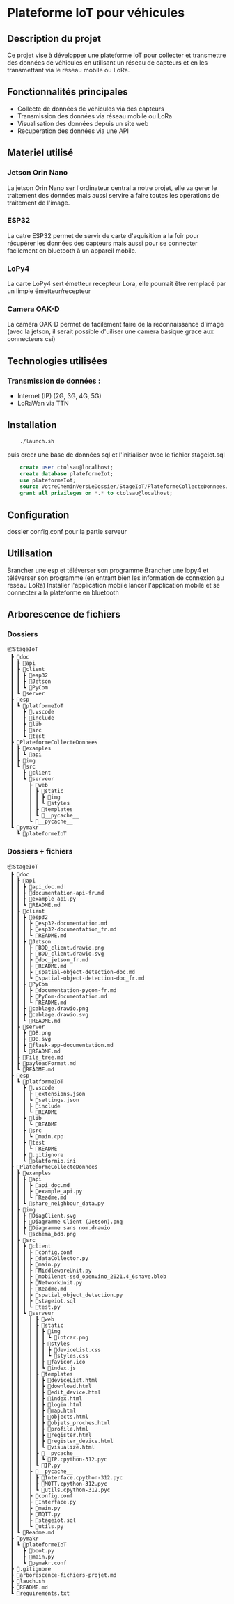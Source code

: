 # Plateforme IoT pour véhicules

## Description du projet
Ce projet vise à développer une plateforme IoT pour collecter et transmettre des données de véhicules en utilisant un réseau de capteurs et en les transmettant via le réseau mobile ou LoRa.

## Fonctionnalités principales
- Collecte de données de véhicules via des capteurs
- Transmission des données via réseau mobile ou LoRa
- Visualisation des données depuis un site web
- Recuperation des données via une API

## Materiel utilisé

### Jetson Orin Nano
La jetson Orin Nano ser l'ordinateur central a notre projet, elle va gerer le traitement des données mais aussi servire a faire toutes les opérations de traitement de l'image.

### ESP32
La catre ESP32 permet de servir de carte d'aquisition a la foir pour récupérer les données des capteurs mais aussi pour se connecter facilement en bluetooth à un appareil mobile.

### LoPy4
La carte LoPy4 sert émetteur recepteur Lora, elle pourrait être remplacé par un limple émetteur/recepteur

### Camera OAK-D
La caméra OAK-D permet de facilement faire de la reconnaissance d'image (avec la jetson, il serait possible d'uiliser une camera basique grace aux connecteurs csi)

## Technologies utilisées
### Transmission de données : 
- Internet (IP) (2G, 3G, 4G, 5G)
- LoRaWan via TTN

## Installation
```bash
    ./launch.sh
```
puis creer une base de données sql et l'initialiser avec le fichier stageiot.sql
```sql
    create user ctolsau@localhost;
    create database plateformeIot;
    use plateformeIot;
    source VotreCheminVersLeDossier/StageIoT/PlateformeCollecteDonnees/src/serveur/stageiot.sql;
    grant all privileges on *.* to ctolsau@localhost;
```
## Configuration
dossier config.conf pour la partie serveur

## Utilisation
Brancher une esp et téléverser son programme 
Brancher une lopy4 et téléverser son programme (en entrant bien les information de connexion au reseau LoRa)
Installer l'application mobile
lancer l'application mobile et se connecter a la plateforme en bluetooth

## Arborescence de fichiers

### Dossiers

```
📦StageIoT
 ┣ 📂doc
 ┃ ┣ 📂api
 ┃ ┣ 📂client
 ┃ ┃ ┣ 📂esp32
 ┃ ┃ ┣ 📂Jetson
 ┃ ┃ ┗ 📂PyCom
 ┃ ┗ 📂server
 ┣ 📂esp
 ┃ ┗ 📂platformeIoT
 ┃   ┣ 📂.vscode
 ┃   ┣ 📂include
 ┃   ┣ 📂lib
 ┃   ┣ 📂src
 ┃   ┗ 📂test
 ┣ 📂PlateformeCollecteDonnees
 ┃ ┣ 📂examples
 ┃ ┃ ┗ 📂api
 ┃ ┣ 📂img
 ┃ ┗ 📂src
 ┃   ┣ 📂client
 ┃   ┗ 📂serveur
 ┃     ┣ 📂web
 ┃     ┃ ┣ 📂static
 ┃     ┃ ┃ ┣ 📂img
 ┃     ┃ ┃ ┗ 📂styles
 ┃     ┃ ┣ 📂templates
 ┃     ┃ ┗ 📂__pycache__
 ┃     ┗ 📂__pycache__
 ┗ 📂pymakr
   ┗ 📂plateformeIoT

 ```

### Dossiers + fichiers

```
📦StageIoT
 ┣ 📂doc
 ┃ ┣ 📂api
 ┃ ┃ ┣ 📜api_doc.md
 ┃ ┃ ┣ 📜documentation-api-fr.md
 ┃ ┃ ┣ 📜example_api.py
 ┃ ┃ ┗ 📜README.md
 ┃ ┣ 📂client
 ┃ ┃ ┣ 📂esp32
 ┃ ┃ ┃ ┣ 📜esp32-documentation.md
 ┃ ┃ ┃ ┣ 📜esp32-documentation_fr.md
 ┃ ┃ ┃ ┗ 📜README.md
 ┃ ┃ ┣ 📂Jetson
 ┃ ┃ ┃ ┣ 📜BDD_client.drawio.png
 ┃ ┃ ┃ ┣ 📜BDD_client.drawio.svg
 ┃ ┃ ┃ ┣ 📜doc_jetson_fr.md
 ┃ ┃ ┃ ┣ 📜README.md
 ┃ ┃ ┃ ┣ 📜spatial-object-detection-doc.md
 ┃ ┃ ┃ ┗ 📜spatial-object-detection-doc_fr.md
 ┃ ┃ ┣ 📂PyCom
 ┃ ┃ ┃ ┣ 📜documentation-pycom-fr.md
 ┃ ┃ ┃ ┣ 📜PyCom-documentation.md
 ┃ ┃ ┃ ┗ 📜README.md
 ┃ ┃ ┣ 📜cablage.drawio.png
 ┃ ┃ ┣ 📜cablage.drawio.svg
 ┃ ┃ ┗ 📜README.md
 ┃ ┣ 📂server
 ┃ ┃ ┣ 📜DB.png
 ┃ ┃ ┣ 📜DB.svg
 ┃ ┃ ┣ 📜flask-app-documentation.md
 ┃ ┃ ┗ 📜README.md
 ┃ ┣ 📜File_tree.md
 ┃ ┣ 📜payloadFormat.md
 ┃ ┗ 📜README.md
 ┣ 📂esp
 ┃ ┗ 📂platformeIoT
 ┃   ┣ 📂.vscode
 ┃   ┃ ┣ 📜extensions.json
 ┃   ┃ ┗ 📜settings.json
 ┃   ┃ ┣ 📂include
 ┃   ┃ ┗ 📜README
 ┃   ┣ 📂lib
 ┃   ┃ ┗ 📜README
 ┃   ┣ 📂src
 ┃   ┃ ┗ 📜main.cpp
 ┃   ┣ 📂test
 ┃   ┃ ┗ 📜README
 ┃   ┣ 📜.gitignore
 ┃   ┗ 📜platformio.ini
 ┣ 📂PlateformeCollecteDonnees
 ┃ ┣ 📂examples
 ┃ ┃ ┣ 📂api
 ┃ ┃ ┃ ┣ 📜api_doc.md
 ┃ ┃ ┃ ┣ 📜example_api.py
 ┃ ┃ ┃ ┗ 📜Readme.md
 ┃ ┃ ┗ 📜share_neighbour_data.py
 ┃ ┣ 📂img
 ┃ ┃ ┣ 📜DiagClient.svg
 ┃ ┃ ┣ 📜Diagramme Client (Jetson).png
 ┃ ┃ ┣ 📜Diagramme sans nom.drawio
 ┃ ┃ ┗ 📜schema_bdd.png
 ┃ ┣ 📂src
 ┃ ┃ ┣ 📂client
 ┃ ┃ ┃ ┣ 📜config.conf
 ┃ ┃ ┃ ┣ 📜dataCollector.py
 ┃ ┃ ┃ ┣ 📜main.py
 ┃ ┃ ┃ ┣ 📜MiddlewareUnit.py
 ┃ ┃ ┃ ┣ 📜mobilenet-ssd_openvino_2021.4_6shave.blob
 ┃ ┃ ┃ ┣ 📜NetworkUnit.py
 ┃ ┃ ┃ ┣ 📜Readme.md
 ┃ ┃ ┃ ┣ 📜spatial_object_detection.py
 ┃ ┃ ┃ ┣ 📜stageiot.sql
 ┃ ┃ ┃ ┗ 📜test.py
 ┃ ┃ ┗ 📂serveur
 ┃ ┃   ┃ ┣ 📂web
 ┃ ┃   ┃ ┣ 📂static
 ┃ ┃   ┃ ┃ ┣ 📂img
 ┃ ┃   ┃ ┃ ┃ ┗ 📜iotcar.png
 ┃ ┃   ┃ ┃ ┣ 📂styles
 ┃ ┃   ┃ ┃ ┃ ┣ 📜deviceList.css
 ┃ ┃   ┃ ┃ ┃ ┗ 📜styles.css
 ┃ ┃   ┃ ┃ ┣ 📜favicon.ico
 ┃ ┃   ┃ ┃ ┗ 📜index.js
 ┃ ┃   ┃ ┣ 📂templates
 ┃ ┃   ┃ ┃ ┣ 📜deviceList.html
 ┃ ┃   ┃ ┃ ┣ 📜download.html
 ┃ ┃   ┃ ┃ ┣ 📜edit_device.html
 ┃ ┃   ┃ ┃ ┣ 📜index.html
 ┃ ┃   ┃ ┃ ┣ 📜login.html
 ┃ ┃   ┃ ┃ ┣ 📜map.html
 ┃ ┃   ┃ ┃ ┣ 📜objects.html
 ┃ ┃   ┃ ┃ ┣ 📜objets_proches.html
 ┃ ┃   ┃ ┃ ┣ 📜profile.html
 ┃ ┃   ┃ ┃ ┣ 📜register.html
 ┃ ┃   ┃ ┃ ┣ 📜register_device.html
 ┃ ┃   ┃ ┃ ┗ 📜visualize.html
 ┃ ┃   ┃ ┣ 📂__pycache__
 ┃ ┃   ┃ ┃ ┗ 📜IP.cpython-312.pyc
 ┃ ┃   ┃ ┗ 📜IP.py
 ┃ ┃   ┣ 📂__pycache__
 ┃ ┃   ┃ ┣ 📜Interface.cpython-312.pyc
 ┃ ┃   ┃ ┣ 📜MQTT.cpython-312.pyc
 ┃ ┃   ┃ ┗ 📜utils.cpython-312.pyc
 ┃ ┃   ┣ 📜config.conf
 ┃ ┃   ┣ 📜Interface.py
 ┃ ┃   ┣ 📜main.py
 ┃ ┃   ┣ 📜MQTT.py
 ┃ ┃   ┣ 📜stageiot.sql
 ┃ ┃   ┗ 📜utils.py
 ┃ ┗ 📜Readme.md
 ┣ 📂pymakr
 ┃ ┗ 📂plateformeIoT
 ┃   ┣ 📜boot.py
 ┃   ┣ 📜main.py
 ┃   ┗ 📜pymakr.conf
 ┣ 📜.gitignore
 ┣ 📜arborescence-fichiers-projet.md
 ┣ 📜lauch.sh
 ┣ 📜README.md
 ┗ 📜requirements.txt
 ```


